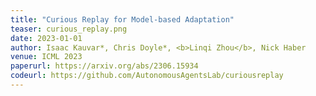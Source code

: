 ```yaml
---
title: "Curious Replay for Model-based Adaptation"
teaser: curious_replay.png
date: 2023-01-01
author: Isaac Kauvar*, Chris Doyle*, <b>Linqi Zhou</b>, Nick Haber
venue: ICML 2023
paperurl: https://arxiv.org/abs/2306.15934
codeurl: https://github.com/AutonomousAgentsLab/curiousreplay
---
```

